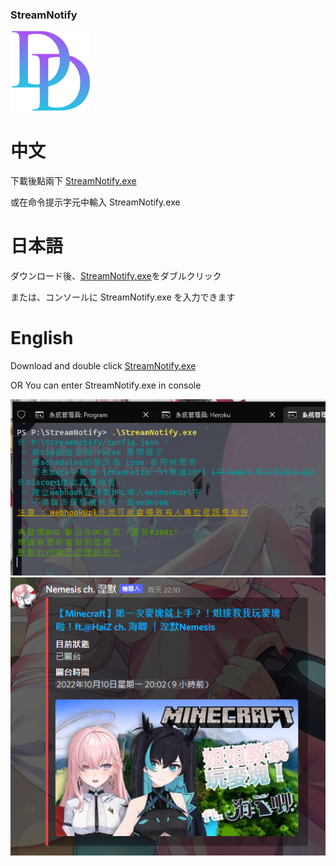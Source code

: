 ### StreamNotify

<img src="https://github.com/adam200134/StreamNotify/blob/main/DD.png" alt="Aleq" width="128" height="128"/>

# 中文
下載後點兩下 [StreamNotify.exe](https://github.com/adam200134/StreamNotify/raw/main/StreamNotify.exe)

或在命令提示字元中輸入 StreamNotify.exe

# 日本語
ダウンロード後、[StreamNotify.exe](https://github.com/adam200134/StreamNotify/raw/main/StreamNotify.exe)をダブルクリック

または、コンソールに StreamNotify.exe を入力できます

# English
Download and double click [StreamNotify.exe](https://github.com/adam200134/StreamNotify/raw/main/StreamNotify.exe)

OR You can enter StreamNotify.exe in console

<img src="https://github.com/adam200134/StreamNotify/blob/main/console.png" alt="Aleq"/>

<img src="https://github.com/adam200134/StreamNotify/blob/main/Embed.png" alt="Aleq"/>
